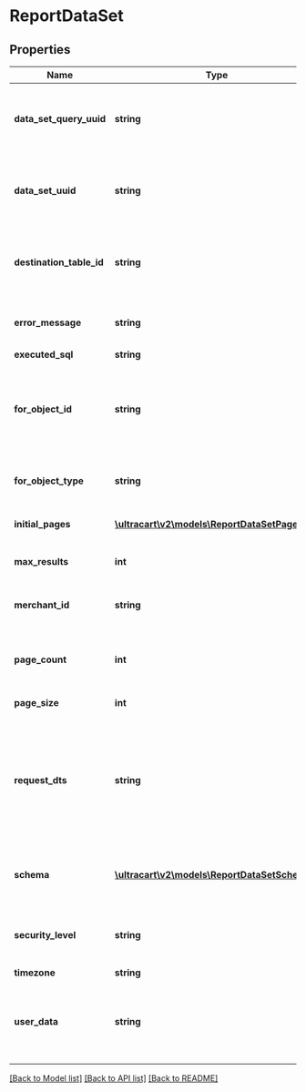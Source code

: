 # ReportDataSet

## Properties
Name | Type | Description | Notes
------------ | ------------- | ------------- | -------------
**data_set_query_uuid** | **string** | A unique identifier assigned to the data set query that is returned. | [optional] 
**data_set_uuid** | **string** | A unique identifier assigned to the data set that is returned. | [optional] 
**destination_table_id** | **string** | The BigQuery destination table id that contains the result. | [optional] 
**error_message** | **string** | Error message if the query failed. | [optional] 
**executed_sql** | **string** |  | [optional] 
**for_object_id** | **string** | An identifier that can be used to help match up the returned data set | [optional] 
**for_object_type** | **string** | The type of object this data set is for | [optional] 
**initial_pages** | [**\ultracart\v2\models\ReportDataSetPage[]**](ReportDataSetPage.md) | Initial pages returned in the dataset | [optional] 
**max_results** | **int** | The total number of results | [optional] 
**merchant_id** | **string** | Merchant that owns this data set | [optional] 
**page_count** | **int** | The total number of pages in the result set | [optional] 
**page_size** | **int** | The size of the pages | [optional] 
**request_dts** | **string** | Date/Time of the client submitted the request.  Can be used to resolve out of order query completion results | [optional] 
**schema** | [**\ultracart\v2\models\ReportDataSetSchema[]**](ReportDataSetSchema.md) | The schema associated with the data set. | [optional] 
**security_level** | **string** | Security level this dataset was read from. | [optional] 
**timezone** | **string** |  | [optional] 
**user_data** | **string** | Any other data that needs to be returned with the response to help the UI | [optional] 

[[Back to Model list]](../README.md#documentation-for-models) [[Back to API list]](../README.md#documentation-for-api-endpoints) [[Back to README]](../README.md)


